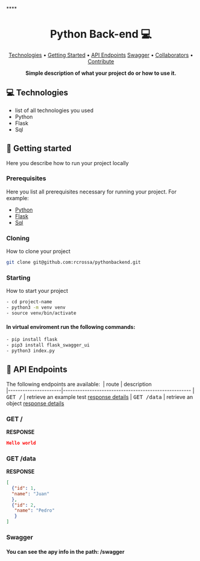 ****<h1 align="center" style="font-weight: bold;">Python Back-end 💻</h1>

<p align="center">
 <a href="#tech">Technologies</a> • 
 <a href="#started">Getting Started</a> • 
  <a href="#routes">API Endpoints</a> 
  <a href="#swagger">Swagger</a> •
 <a href="#colab">Collaborators</a> •
 <a href="#contribute">Contribute</a>
</p>

<p align="center">
    <b>Simple description of what your project do or how to use it.</b>
</p>
<h2 id="tech">💻 Technologies</h2>

- list of all technologies you used
- Python
- Flask
- Sql

<h2 id="started">🚀 Getting started</h2>

Here you describe how to run your project locally

<h3>Prerequisites</h3>

Here you list all prerequisites necessary for running your project. For example:

- [Python](https://www.python.org)
- [Flask](https://github.com)
- [Sql](https://www.mysql.com)

<h3>Cloning</h3>

How to clone your project


```bash
git clone git@github.com:rcrossa/pythonbackend.git
```

<h3>Starting</h3>

How to start your project

```bash
- cd project-name
- python3 -m venv venv
- source venv/bin/activate 
```
<h4> In virtual enviroment run the following commands:</h4>

```bash
- pip install flask
- pip3 install flask_swagger_ui
- python3 index.py
```


 <h2 id="routes">📍 API Endpoints</h2>

The following endpoints are available:
​
| route               | description                                          
|----------------------|-----------------------------------------------------
| <kbd>GET /</kbd>     | retrieve an example test [response details](#get-text)
| <kbd>GET /data</kbd>     | retrieve an object [response details](#post-object)

<h3 id="get-text">GET /</h3>

**RESPONSE**
```json
Hello world
```
<h3 id="get-object">GET /data</h3>

**RESPONSE**
```json
[
  {"id": 1, 
  "name": "Juan"
  }, 
  {"id": 2,
   "name": "Pedro"
   }
]
```

<h3 id="swagger">Swagger</h3>
<h4>You can see the apy info in the path: /swagger</h4>


<!--<h3 id="post-auth-detail">POST /authenticate</h3>

**REQUEST**
```json
{
  "username": "fernandakipper",
  "password": "4444444"
}
``` -->

<!-- **RESPONSE**
```json
{
  "token": "OwoMRHsaQwyAgVoc3OXmL1JhMVUYXGGBbCTK0GBgiYitwQwjf0gVoBmkbuyy0pSi"
}

<h2 id="colab">🤝 Collaborators</h2>

Special thank you for all people that contributed for this project.

<table>
  <tr>
    <td align="center">
      <a href="#">
        <img src="https://avatars.githubusercontent.com/u/61896274?v=4" width="100px;" alt="Fernanda Kipper Profile Picture"/><br>
        <sub>
          <b>Fernanda Kipper</b>
        </sub>
      </a>
    </td>
    <td align="center">
      <a href="#">
        <img src="https://t.ctcdn.com.br/n7eZ74KAcU3iYwnQ89-ul9txVxc=/400x400/smart/filters:format(webp)/i490769.jpeg" width="100px;" alt="Elon Musk Picture"/><br>
        <sub>
          <b>Elon Musk</b>
        </sub>
      </a>
    </td>
    <td align="center">
      <a href="#">
        <img src="https://miro.medium.com/max/360/0*1SkS3mSorArvY9kS.jpg" width="100px;" alt="Foto do Steve Jobs"/><br>
        <sub>
          <b>Steve Jobs</b>
        </sub>
      </a>
    </td>
  </tr>
</table>

<h2 id="contribute">📫 Contribute</h2>

Here you will explain how other developers can contribute to your project. For example, explaining how can create their branches, which patterns to follow and how to open an pull request

1. `git clone https://github.com/Fernanda-Kipper/text-editor.git`
2. `git checkout -b feature/NAME`
3. Follow commit patterns
4. Open a Pull Request explaining the problem solved or feature made, if exists, append screenshot of visual modifications and wait for the review!

<h3>Documentations that might help</h3>

[📝 How to create a Pull Request](https://www.atlassian.com/br/git/tutorials/making-a-pull-request)

[💾 Commit pattern](https://gist.github.com/joshbuchea/6f47e86d2510bce28f8e7f42ae84c716) -->